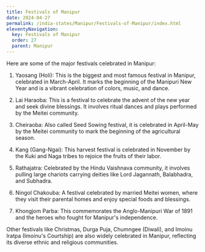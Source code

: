 ```yaml
---
title: Festivals of Manipur
date: 2024-04-27
permalink: /india-states/Manipur/Festivals-of-Manipur/index.html
eleventyNavigation:
  key: Festivals of Manipur
  order: 27
  parent: Manipur
---
```


Here are some of the major festivals celebrated in Manipur:

1. Yaosang (Holi):
This is the biggest and most famous festival in Manipur, celebrated in March-April. It marks the beginning of the Manipuri New Year and is a vibrant celebration of colors, music, and dance.

2. Lai Haraoba: 
This is a festival to celebrate the advent of the new year and seek divine blessings. It involves ritual dances and plays performed by the Meitei community.

3. Cheiraoba:
Also called Seed Sowing festival, it is celebrated in April-May by the Meitei community to mark the beginning of the agricultural season.

4. Kang (Gang-Ngai):
This harvest festival is celebrated in November by the Kuki and Naga tribes to rejoice the fruits of their labor.

5. Rathajatra:
Celebrated by the Hindu Vaishnava community, it involves pulling large chariots carrying deities like Lord Jagannath, Balabhadra, and Subhadra.

6. Ningol Chakouba:
A festival celebrated by married Meitei women, where they visit their parental homes and enjoy special foods and blessings.

7. Khongjom Parba:
This commemorates the Anglo-Manipuri War of 1891 and the heroes who fought for Manipur's independence.

Other festivals like Christmas, Durga Puja, Chumngee (Diwali), and Imoinu Iratpa (Imoinu's Courtship) are also widely celebrated in Manipur, reflecting its diverse ethnic and religious communities.
